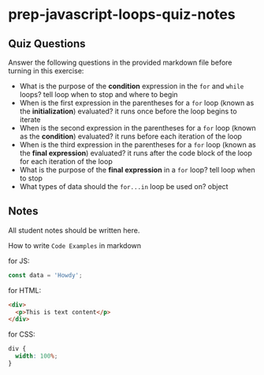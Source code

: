 # prep-javascript-loops-quiz-notes

## Quiz Questions

Answer the following questions in the provided markdown file before turning in this exercise:

- What is the purpose of the **condition** expression in the `for` and `while` loops?
  tell loop when to stop and where to begin
- When is the first expression in the parentheses for a `for` loop (known as the **initialization**) evaluated?
  it runs once before the loop begins to iterate
- When is the second expression in the parentheses for a `for` loop (known as the **condition**) evaluated?
  it runs before each iteration of the loop
- When is the third expression in the parentheses for a `for` loop (known as the **final expression**) evaluated?
  it runs after the code block of the loop for each iteration of the loop
- What is the purpose of the **final expression** in a `for` loop?
  tell loop when to stop
- What types of data should the `for...in` loop be used on?
  object

## Notes

All student notes should be written here.

How to write `Code Examples` in markdown

for JS:

```javascript
const data = 'Howdy';
```

for HTML:

```html
<div>
  <p>This is text content</p>
</div>
```

for CSS:

```css
div {
  width: 100%;
}
```
